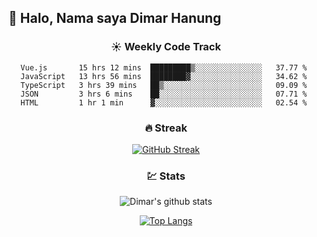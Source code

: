 ## 👋 Halo, Nama saya **Dimar Hanung**

<center>

### :sunny: Weekly Code Track
<!--START_SECTION:waka-->
```text
Vue.js       15 hrs 12 mins  █████████▒░░░░░░░░░░░░░░░   37.77 % 
JavaScript   13 hrs 56 mins  ████████▓░░░░░░░░░░░░░░░░   34.62 % 
TypeScript   3 hrs 39 mins   ██▒░░░░░░░░░░░░░░░░░░░░░░   09.09 % 
JSON         3 hrs 6 mins    ██░░░░░░░░░░░░░░░░░░░░░░░   07.71 % 
HTML         1 hr 1 min      ▓░░░░░░░░░░░░░░░░░░░░░░░░   02.54 % 
```
<!--END_SECTION:waka-->

### :fire: Streak

[![GitHub Streak](http://github-readme-streak-stats.herokuapp.com?user=dimar-hanung)](https://git.io/streak-stats)

### :chart: Stats

![Dimar's github stats](https://github-readme-stats.vercel.app/api?username=dimar-hanung&show_icons=true&theme=vue)

[![Top Langs](https://github-readme-stats.vercel.app/api/top-langs/?username=dimar-hanung)](#)

</center>

